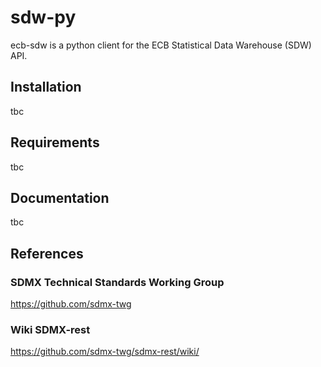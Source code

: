 # sdw-py
ecb-sdw is a python client for the ECB Statistical Data Warehouse (SDW) API.

## Installation
tbc

## Requirements
tbc

## Documentation
tbc

## References

### SDMX Technical Standards Working Group
https://github.com/sdmx-twg

### Wiki SDMX-rest
https://github.com/sdmx-twg/sdmx-rest/wiki/
